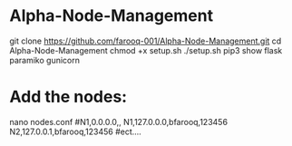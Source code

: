 # Alpha-Node-Management

git clone https://github.com/farooq-001/Alpha-Node-Management.git
cd Alpha-Node-Management
chmod +x setup.sh
./setup.sh
pip3 show flask paramiko gunicorn

# Add the nodes:
nano nodes.conf
#N1,0.0.0.0,<username>,<password>
N1,127.0.0.0,bfarooq,123456
N2,127.0.0.1,bfarooq,123456
#ect....
